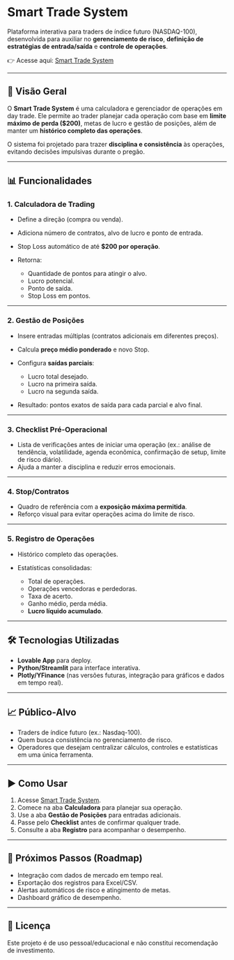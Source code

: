 
# Smart Trade System

Plataforma interativa para traders de índice futuro (NASDAQ-100), desenvolvida para auxiliar no **gerenciamento de risco**, **definição de estratégias de entrada/saída** e **controle de operações**.

👉 Acesse aqui: [Smart Trade System](https://smart-trade-system.lovable.app/)

---

## 🚀 Visão Geral

O **Smart Trade System** é uma calculadora e gerenciador de operações em day trade.
Ele permite ao trader planejar cada operação com base em **limite máximo de perda (\$200)**, metas de lucro e gestão de posições, além de manter um **histórico completo das operações**.

O sistema foi projetado para trazer **disciplina e consistência** às operações, evitando decisões impulsivas durante o pregão.

---

## 📊 Funcionalidades

### 1. **Calculadora de Trading**

* Define a direção (compra ou venda).
* Adiciona número de contratos, alvo de lucro e ponto de entrada.
* Stop Loss automático de até **\$200 por operação**.
* Retorna:

  * Quantidade de pontos para atingir o alvo.
  * Lucro potencial.
  * Ponto de saída.
  * Stop Loss em pontos.

---

### 2. **Gestão de Posições**

* Insere entradas múltiplas (contratos adicionais em diferentes preços).
* Calcula **preço médio ponderado** e novo Stop.
* Configura **saídas parciais**:

  * Lucro total desejado.
  * Lucro na primeira saída.
  * Lucro na segunda saída.
* Resultado: pontos exatos de saída para cada parcial e alvo final.

---

### 3. **Checklist Pré-Operacional**

* Lista de verificações antes de iniciar uma operação (ex.: análise de tendência, volatilidade, agenda econômica, confirmação de setup, limite de risco diário).
* Ajuda a manter a disciplina e reduzir erros emocionais.

---

### 4. **Stop/Contratos**

* Quadro de referência com a **exposição máxima permitida**.
* Reforço visual para evitar operações acima do limite de risco.

---

### 5. **Registro de Operações**

* Histórico completo das operações.
* Estatísticas consolidadas:

  * Total de operações.
  * Operações vencedoras e perdedoras.
  * Taxa de acerto.
  * Ganho médio, perda média.
  * **Lucro líquido acumulado**.

---

## 🛠️ Tecnologias Utilizadas

* **Lovable App** para deploy.
* **Python/Streamlit** para interface interativa.
* **Plotly/YFinance** (nas versões futuras, integração para gráficos e dados em tempo real).

---

## 📈 Público-Alvo

* Traders de índice futuro (ex.: Nasdaq-100).
* Quem busca consistência no gerenciamento de risco.
* Operadores que desejam centralizar cálculos, controles e estatísticas em uma única ferramenta.

---

## ▶️ Como Usar

1. Acesse [Smart Trade System](https://smart-trade-system.lovable.app/).
2. Comece na aba **Calculadora** para planejar sua operação.
3. Use a aba **Gestão de Posições** para entradas adicionais.
4. Passe pelo **Checklist** antes de confirmar qualquer trade.
5. Consulte a aba **Registro** para acompanhar o desempenho.

---

## 🔮 Próximos Passos (Roadmap)

* Integração com dados de mercado em tempo real.
* Exportação dos registros para Excel/CSV.
* Alertas automáticos de risco e atingimento de metas.
* Dashboard gráfico de desempenho.

---

## 📌 Licença

Este projeto é de uso pessoal/educacional e não constitui recomendação de investimento.
